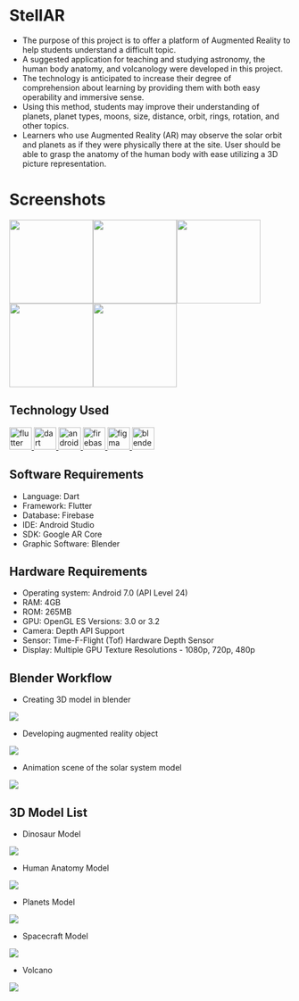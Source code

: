 # StellAR
- The purpose of this project is to offer a platform of Augmented Reality to help students understand a difficult topic.
- A suggested application for teaching and studying astronomy, the human body anatomy, and volcanology were developed in this project. 
- The technology is anticipated to increase their degree of comprehension about learning by providing them with both easy operability and immersive sense.
- Using this method, students may improve their understanding of planets, planet types, moons, size, distance, orbit, rings, rotation, and other topics. 
- Learners who use Augmented Reality (AR) may observe the solar orbit and planets as if they were physically there at the site. 
User should be able to grasp the anatomy of the human body with ease utilizing a 3D picture representation. 


# Screenshots
<img src="screenshot/1_WelcomeScreen.png" width=150><img src="screenshot/2_Menu.png" width=150><img src="screenshot/3_Info.png" width=150><img src="screenshot/4_ViewIn3D.png" width=150><img src="screenshot/5_ViewInAR.png" width=150>

## Technology Used
<!-- Add the used technology names of project. -->
<a href="https://flutter.dev" target="_blank" rel="noreferrer"> <img src="https://www.vectorlogo.zone/logos/flutterio/flutterio-icon.svg" alt="flutter" width="40" height="40"/> </a>
<a href="https://dart.dev" target="_blank" rel="noreferrer"> <img src="https://www.vectorlogo.zone/logos/dartlang/dartlang-icon.svg" alt="dart" width="40" height="40"/> </a>
<a href="https://developer.android.com" target="_blank" rel="noreferrer"> <img src="https://www.vectorlogo.zone/logos/android/android-icon.svg" alt="android" width="40" height="40"/> </a> 
<a href="https://firebase.google.com/" target="_blank" rel="noreferrer"> <img src="https://www.vectorlogo.zone/logos/firebase/firebase-icon.svg" alt="firebase" width="40" height="40"/> </a> 
<a href="https://www.figma.com/" target="_blank" rel="noreferrer"> <img src="https://www.vectorlogo.zone/logos/figma/figma-icon.svg" alt="figma" width="40" height="40"/> </a>
<a href="https://www.blender.org/" target="_blank" rel="noreferrer"> <img src="https://download.blender.org/branding/community/blender_community_badge_white.svg" alt="blender" width="40" height="40"/> </a> 

## Software Requirements
- Language: Dart 
- Framework: Flutter 
- Database: Firebase 
- IDE: Android Studio 
- SDK: Google AR Core 
- Graphic Software: Blender

## Hardware Requirements
 - Operating system: Android 7.0 (API Level 24) 
 - RAM: 4GB 
 - ROM: 265MB 
 - GPU: OpenGL ES Versions: 3.0 or 3.2 
 - Camera: Depth API Support 
 - Sensor: Time-F-Flight (Tof) Hardware Depth Sensor
 - Display: Multiple GPU Texture Resolutions - 1080p, 720p, 480p 

 ## Blender Workflow

- Creating 3D model in blender

![](/blender3Dmodel/blender_workflow/dino_in_blender.png)

- Developing augmented reality object

![](/blender3Dmodel/blender_workflow/planet_in_blender.png)

-  Animation scene of the solar system model 

![](/blender3Dmodel/blender_workflow/planet_animation_in_blender.png)

## 3D Model List

- Dinosaur Model

![](/blender3Dmodel/grid_view_of_models/Dinasaur.png)

- Human Anatomy Model

![](/blender3Dmodel/grid_view_of_models/Humanbody.png)

- Planets Model

![](/blender3Dmodel/grid_view_of_models/Planet.png)

- Spacecraft Model

![](/blender3Dmodel/grid_view_of_models/Space.png)

- Volcano

![](/blender3Dmodel/grid_view_of_models/volcano.gif)
